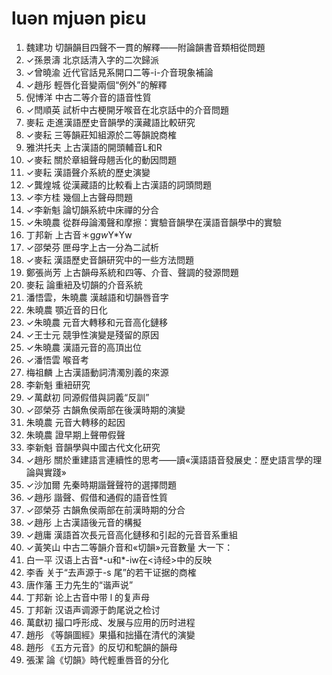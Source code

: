 # luən mjuən piɛu

 1. 魏建功 切韻韻目四聲不一貫的解釋——附論韻書音類相從問題
 2. ✓孫景濤 北京話清入字的二次歸派
 3. ✓曾曉渝 近代官話見系開口二等-i-介音現象補論
 4. ✓趙彤 輕唇化音變兩個“例外”的解釋
 5. 倪博洋 中古二等介音的語音性質
 6. ✓閆順英 試析中古梗開牙喉音在北京話中的介音問題
 7. 麥耘 走進漢語歷史音韻學的漢藏語比較研究
 8. ✓麥耘 三等韻莊知組源於二等韻說商榷
 9. 雅洪托夫 上古漢語的開頭輔音L和R
10. ✓麥耘 關於章組聲母翹舌化的動因問題
11. ✓麥耘 漢語聲介系統的歷史演變
12. ✓龔煌城 從漢藏語的比較看上古漢語的詞頭問題
13. ✓李方桂 幾個上古聲母問題
14. ✓李新魁 論切韻系統中床禪的分合
15. ✓朱曉農 從群母論濁聲和摩擦：實驗音韻學在漢語音韻學中的實驗
16. 丁邦新 上古音＊g*gw*Y*Yw
17. ✓邵榮芬 匣母字上古一分為二試析
18. ✓麥耘 漢語歷史音韻研究中的一些方法問題
19. 鄭張尚芳 上古韻母系統和四等、介音、聲調的發源問題
20. 麥耘 論重紐及切韻的介音系統
21. 潘悟雲，朱曉農 漢越語和切韻唇音字
22. 朱曉農 顎近音的日化
23. ✓朱曉農 元音大轉移和元音高化鏈移
24. ✓王士元 競爭性演變是殘留的原因
25. ✓朱曉農 漢語元音的高頂出位
26. ✓潘悟雲 喉音考
27. 梅祖麟 上古漢語動詞清濁別義的來源
28. 李新魁 重紐研究
29. ✓萬獻初 同源假借與詞義“反訓”
30. ✓邵榮芬 古韻魚侯兩部在後漢時期的演變
31. 朱曉農 元音大轉移的起因
32. 朱曉農 證早期上聲帶假聲
33. 李新魁 音韻學與中國古代文化研究
34. ✓趙彤 關於重建語言連續性的思考——讀«漢語語音發展史：歷史語言學的理論與實踐»
35. ✓沙加爾 先秦時期諧聲聲符的選擇問題
36. ✓趙彤 諧聲、假借和通假的語音性質
37. ✓邵榮芬 古韻魚侯兩部在前漢時期的分合
38. ✓趙彤 上古漢語後元音的構擬
39. ✓趙庸 漢語首次長元音高化鏈移和引起的元音音系重組
40. ✓黃笑山 中古二等韻介音和«切韻»元音數量 大一下：
41. 白一平 汉语上古音*\-u和*\-iw在<诗经>中的反映
42. 李香 关于“去声源于-s 尾”的若干证据的商榷
43. 唐作藩 王力先生的“谐声说”
44. 丁邦新 论上古音中带 l 的复声母
45. 丁邦新 汉语声调源于韵尾说之检讨
46. 萬獻初 撮口呼形成、发展与应用的历时进程
47. 趙彤 《等韻圖經》果攝和拙攝在清代的演變
48. 趙彤 《五方元音》的反切和駝韻的韻母
49. 張潔 論《切韻》時代輕重唇音的分化